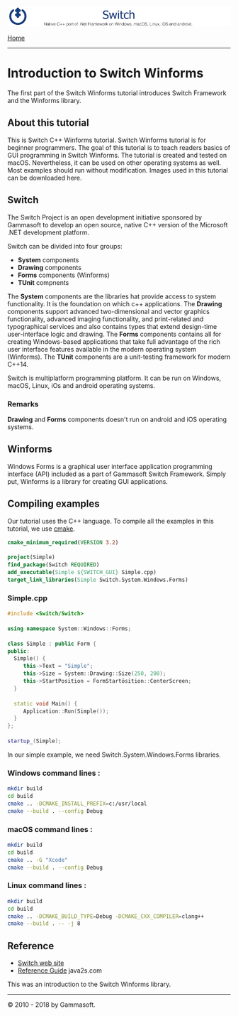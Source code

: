 [![Switch Header](../../Pictures/SwitchNativeC++port.png)](https://gammasoft71.wixsite.com/switch)

[Home](Home.md)

______________________________________________________________________________________________

# Introduction to Switch Winforms

The first part of the Switch Winforms tutorial introduces Switch Framework and the Winforms library.

## About this tutorial

This is Switch C++ Winforms tutorial. Switch Winforms tutorial is for beginner programmers. The goal of this tutorial is to teach readers basics of GUI programming in Switch Winforms. The tutorial is created and tested on macOS. Nevertheless, it can be used on other operating systems as well. Most examples should run without modification. Images used in this tutorial can be downloaded here.

## Switch

The Switch Project is an open development initiative sponsored by Gammasoft to develop an open source, native C++ version of the Microsoft .NET development platform.

Switch can be divided into four groups:

* **System** components
* **Drawing** components
* **Forms** components (Winforms)
* **TUnit** compnents

The **System** components are the libraries hat provide access to system functionality. It is the foundation on which c++ applications. The **Drawing** components support advanced two-dimensional and vector graphics functionality, advanced imaging functionality, and print-related and typographical services and also contains types that extend design-time user-interface logic and drawing. The **Forms** components contains all for creating Windows-based applications that take full advantage of the rich user interface features available in the modern operating system (Winforms). The **TUnit** components are a unit-testing framework for modern C++14.

Switch is multiplatform programming platform. It can be run on Windows, macOS, Linux, iOs and android operating systems.

### Remarks

**Drawing** and **Forms** components doesn't run on android and iOS operating systems.

## Winforms

Windows Forms is a graphical user interface application programming interface (API) included as a part of Gammasoft Switch Framework. Simply put, Winforms is a library for creating GUI applications.

## Compiling examples

Our tutorial uses the C++ language. To compile all the examples in this tutorial, we use [cmake](https://cmake.org).

``` cmake
cmake_minimum_required(VERSION 3.2)

project(Simple)
find_package(Switch REQUIRED)
add_executable(Simple ${SWITCH_GUI} Simple.cpp)
target_link_libraries(Simple Switch.System.Windows.Forms)
```

### Simple.cpp

```c++
#include <Switch/Switch>

using namespace System::Windows::Forms;

class Simple : public Form {
public:
  Simple() {
     this->Text = "Simple";
     this->Size = System::Drawing::Size(250, 200);
     this->StartPosition = FormStartösition::CenterScreen;
  }

  static void Main() {
     Application::Run(Simple());
  }
};

startup_(Simple);
```

In our simple example, we need Switch.System.Windows.Forms libraries.

### Windows command lines :

``` bash
mkdir build
cd build
cmake .. -DCMAKE_INSTALL_PREFIX=c:/usr/local
cmake --build . --config Debug
```

### macOS command lines :

``` bash
mkdir build
cd build
cmake .. -G "Xcode"
cmake --build . --config Debug
```

### Linux command lines :

``` bash
mkdir build
cd build
cmake .. -DCMAKE_BUILD_TYPE=Debug -DCMAKE_CXX_COMPILER=clang++
cmake --build . -- -j 8
```

## Reference

* [Switch web site](https://gammasoft71.wixsite.com/switch)
* [Reference Guide](https://gammasoft71.github.io/Switch-doc/)
java2s.com

This was an introduction to the Switch Winforms library.

______________________________________________________________________________________________

© 2010 - 2018 by Gammasoft.
